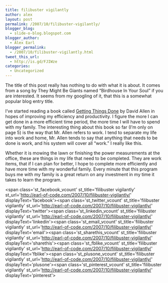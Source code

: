 ```yaml
---
title: filibuster vigilantly
author: alex
layout: post
permalink: /2007/10/filibuster-vigilantly/
blogger_blog:
  - slide-o-blog.blogspot.com
blogger_author:
  - Alex Earl
blogger_permalink:
  - /2007/10/filibuster-vigilantly.html
tweet_this_url:
  - http://is.gd/FJIWze
categories:
  - Uncategorized
---
```

The title of this post really has nothing to do with what it is about. It comes from a song by They Might Be Giants named &#8220;Birdhouse In Your Soul&#8221; if you are interested. It seems from my googling of it, that this is a somewhat popular blog entry title.

I&#8217;ve started reading a book called [Getting Things Done][1] by David Allen in hopes of improving my efficiency and productivity. I figure the more I can get done in a more efficient time period, the more time I will have to spend with my family. The interesting thing about this book so far (I&#8217;m only on page 5) is the way that Mr. Allen refers to work. I tend to separate my life into work and home, Mr. Allen tends to say that anything that needs to be done is work, and his system will cover all &#8220;work.&#8221; I really like this.

Whether it is mowing the lawn or finishing the power measurements at the office, these are things in my life that need to be completed. They are work items, that if I can plan for better, I hope to complete more efficiently and have more time with my wonderful family. Every minute that this program buys me with my family is a great return on any investment in my time it takes to learn the program.

<span class='st\_facebook\_vcount' st\_title='filibuster vigilantly' st\_url='http://earl-of-code.com/2007/10/filibuster-vigilantly/' displayText='facebook'></span><span class='st\_twitter\_vcount' st\_title='filibuster vigilantly' st\_url='http://earl-of-code.com/2007/10/filibuster-vigilantly/' displayText='twitter'></span><span class='st\_linkedin\_vcount' st\_title='filibuster vigilantly' st\_url='http://earl-of-code.com/2007/10/filibuster-vigilantly/' displayText='linkedin'></span><span class='st\_email\_vcount' st\_title='filibuster vigilantly' st\_url='http://earl-of-code.com/2007/10/filibuster-vigilantly/' displayText='email'></span><span class='st\_sharethis\_vcount' st\_title='filibuster vigilantly' st\_url='http://earl-of-code.com/2007/10/filibuster-vigilantly/' displayText='sharethis'></span><span class='st\_fblike\_vcount' st\_title='filibuster vigilantly' st\_url='http://earl-of-code.com/2007/10/filibuster-vigilantly/' displayText='fblike'></span><span class='st\_plusone\_vcount' st\_title='filibuster vigilantly' st\_url='http://earl-of-code.com/2007/10/filibuster-vigilantly/' displayText='plusone'></span><span class='st\_pinterest\_vcount' st\_title='filibuster vigilantly' st\_url='http://earl-of-code.com/2007/10/filibuster-vigilantly/' displayText='pinterest'></span>

 [1]: http://www.amazon.com/Getting-Things-Done-Stress-Free-Productivity/dp/0142000280/ref=pd_bbs_sr_1/103-9859024-0250244?ie=UTF8&s=books&qid=1191799496&sr=8-1
